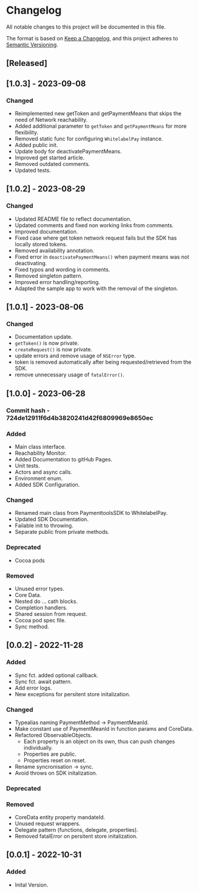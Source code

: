 # Changelog
All notable changes to this project will be documented in this file.

The format is based on [Keep a Changelog](https://keepachangelog.com/en/1.0.0/),
and this project adheres to [Semantic Versioning](https://semver.org/spec/v2.0.0.html).


## [Released]

## [1.0.3] - 2023-09-08

### Changed 
- Reimplemented new getToken and getPaymentMeans that skips the need of Network reachability.
- Added additional parameter to `getToken` and `getPaymentMeans` for more flexibility.
- Removed static func for configuring `WhitelabelPay` instance.
- Added public init.
- Update body for deactivatePaymentMeans.
- Improved get started article.
- Removed outdated comments.
- Updated tests.

## [1.0.2] - 2023-08-29

### Changed 
- Updated README file to reflect documentation.
- Updated comments and fixed non working links from comments.
- Improved documentation.
- Fixed case where get token network request fails but the SDK has locally stored tokens.
- Removed availability annotation.
- Fixed error in `deactivatePaymentMeans()` when payment means was not deactivating.
- Fixed typos and wording in comments.
- Removed singleton pattern.
- Improved error handling/reporting.
- Adapted the sample app to work with the removal of the singleton.


## [1.0.1] - 2023-08-06

### Changed 
- Documentation update.
- `getToken()` is now private.
- `createRequest()` is now private.
- update errors and remove usage of `NSError` type.
- token is removed automatically after being requested/retrieved from the SDK.
- remove unnecessary usage of `fatalError()`.

## [1.0.0] - 2023-06-28
### Commit hash - 724de12911f6d4b3820241d42f6809969e8650ec

### Added
- Main class interface.
- Reachability Monitor.
- Added Documentation to gitHub Pages.
- Unit tests.
- Actors and async calls.
- Environment enum.
- Added SDK Configuration. 

### Changed 
- Renamed main class from PaymenttoolsSDK to WhitelabelPay.
- Updated SDK Documentation.
- Failable init to throwing.
- Separate public from private methods.

### Deprecated

- Cocoa pods 

### Removed
- Unused error types.
- Core Data.
- Nested do ... cath blocks.
- Completion handlers.
- Shared session from request.
- Cocoa pod spec file.
- Sync method.


## [0.0.2] - 2022-11-28
### Added
- Sync fct. added optional callback.
- Sync fct. await pattern.
- Add error logs.
- New exceptions for persitent store initalization.
### Changed
- Typealias naming PaymentMethod -> PaymentMeanId.
- Make constant use of PaymentMeanId in function params and CoreData.
- Refactored ObservableObjects.
  - Each property is an object on its own, thus can push changes individually.
  - Properties are public.
  - Properties reset on reset.
- Rename syncronisation -> sync.
- Avoid throws on SDK initalization.
### Deprecated
### Removed
- CoreData entity property mandateId.
- Unused request wrappers.
- Delegate pattern (functions, delegate, properties).
- Removed fatalError on persitent store initalization.

## [0.0.1] - 2022-10-31
### Added
- Inital Version.